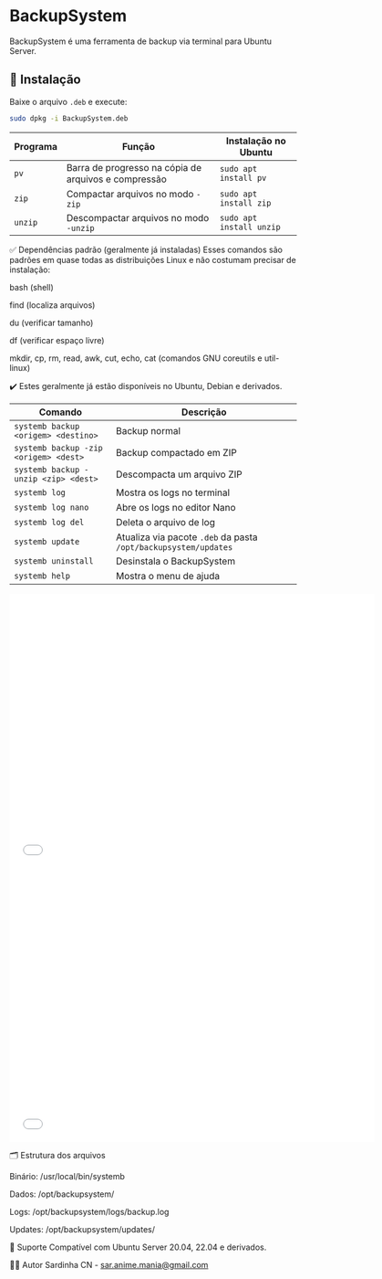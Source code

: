 # BackupSystem

BackupSystem é uma ferramenta de backup via terminal para Ubuntu Server.

## 🚀 Instalação

Baixe o arquivo `.deb` e execute:

```bash
sudo dpkg -i BackupSystem.deb
```

| Programa | Função                                               | Instalação no Ubuntu     |
| -------- | ---------------------------------------------------- | ------------------------ |
| `pv`     | Barra de progresso na cópia de arquivos e compressão | `sudo apt install pv`    |
| `zip`    | Compactar arquivos no modo `-zip`                    | `sudo apt install zip`   |
| `unzip`  | Descompactar arquivos no modo `-unzip`               | `sudo apt install unzip` |


✅ Dependências padrão (geralmente já instaladas)
Esses comandos são padrões em quase todas as distribuições Linux e não costumam precisar de instalação:

bash (shell)

find (localiza arquivos)

du (verificar tamanho)

df (verificar espaço livre)

mkdir, cp, rm, read, awk, cut, echo, cat (comandos GNU coreutils e util-linux)

✔️ Estes geralmente já estão disponíveis no Ubuntu, Debian e derivados.


| Comando                               | Descrição                                                       |
| ------------------------------------- | --------------------------------------------------------------- |
| `systemb backup <origem> <destino>`   | Backup normal                                                   |
| `systemb backup -zip <origem> <dest>` | Backup compactado em ZIP                                        |
| `systemb backup -unzip <zip> <dest>`  | Descompacta um arquivo ZIP                                      |
| `systemb log`                         | Mostra os logs no terminal                                      |
| `systemb log nano`                    | Abre os logs no editor Nano                                     |
| `systemb log del`                     | Deleta o arquivo de log                                         |
| `systemb update`                      | Atualiza via pacote `.deb` da pasta `/opt/backupsystem/updates` |
| `systemb uninstall`                   | Desinstala o BackupSystem                                       |
| `systemb help`                        | Mostra o menu de ajuda                                          |

<iframe width="640" height="480" src="//mxdrop.to/e/el1qq1loc40qee" scrolling="no" frameborder="0" allowfullscreen="true"></iframe>

<iframe width="640" height="480" src="//mxdrop.to/e/z1kllk06ugo0xe" scrolling="no" frameborder="0" allowfullscreen="true"></iframe>


🗂️ Estrutura dos arquivos

Binário: /usr/local/bin/systemb

Dados: /opt/backupsystem/

Logs: /opt/backupsystem/logs/backup.log

Updates: /opt/backupsystem/updates/

🐧 Suporte
Compatível com Ubuntu Server 20.04, 22.04 e derivados.

👨‍💻 Autor
Sardinha CN - sar.anime.mania@gmail.com
